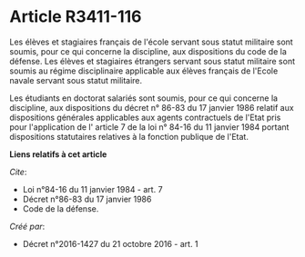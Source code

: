 # Article R3411-116

Les élèves et stagiaires français de l'école servant sous statut militaire sont soumis, pour ce qui concerne la discipline,
aux dispositions du code de la défense. Les élèves et stagiaires étrangers servant sous statut militaire sont soumis au
régime disciplinaire applicable aux élèves français de l'Ecole navale servant sous statut militaire. 

Les étudiants en doctorat salariés sont soumis, pour ce qui concerne la discipline, aux dispositions du 
décret n° 86-83 du 17 janvier 1986
relatif aux dispositions générales applicables aux agents contractuels de l'Etat pris pour l'application de l'
article 7 de la loi n° 84-16 du 11 janvier 1984
portant dispositions statutaires relatives à la fonction publique de l'Etat.

**Liens relatifs à cet article**

_Cite_:

  - Loi n°84-16 du 11 janvier 1984 - art. 7
  - Décret n°86-83 du 17 janvier 1986
  - Code de la défense.

_Créé par_:

  - Décret n°2016-1427 du 21 octobre 2016 - art. 1
